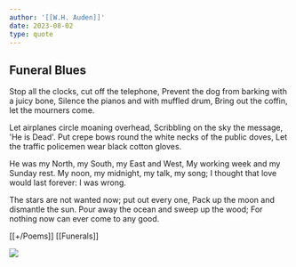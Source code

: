 ```yaml
---
author: '[[W.H. Auden]]'
date: 2023-08-02
type: quote
---
```




## Funeral Blues

Stop all the clocks, cut off the telephone,
Prevent the dog from barking with a juicy bone,
Silence the pianos and with muffled drum, 
Bring out the coffin, let the mourners come. 

Let airplanes circle moaning overhead,
Scribbling on the sky the message, 'He is Dead'.
Put crepe bows round the white necks of the public doves,
Let the traffic policemen wear black cotton gloves. 

He was my North, my South, my East and West,
My working week and my Sunday rest. 
My noon, my midnight, my talk, my song;
I thought that love would last forever: I was wrong. 

The stars are not wanted now; put out every one,
Pack up the moon and dismantle the sun. 
Pour away the ocean and sweep up the wood;
For nothing now can ever come to any good. 

[[+/Poems]]
[[Funerals]]

![](https://www.youtube.com/watch?v=CMK4mDtl8pQ)